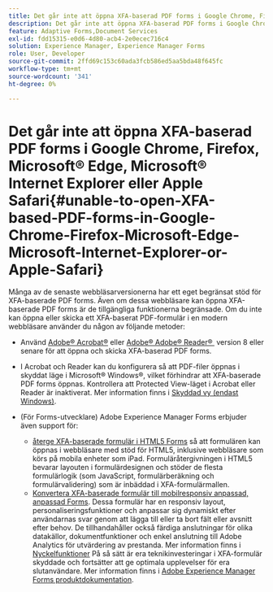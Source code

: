 ```yaml
---
title: Det går inte att öppna XFA-baserad PDF forms i Google Chrome, Firefox, Microsoft&reg; Edge, Microsoft&reg; Internet Explorer eller Apple Safari
description: Det går inte att öppna XFA-baserad PDF forms i Google Chrome, Firefox, Microsoft&reg; Edge, Microsoft&reg; Internet Explorer eller Apple Safari
feature: Adaptive Forms,Document Services
exl-id: fdd15315-e0d6-4d80-acb4-2e0ecec716c4
solution: Experience Manager, Experience Manager Forms
role: User, Developer
source-git-commit: 2ffd69c153c60ada3fcb586ed5aa5bda48f645fc
workflow-type: tm+mt
source-wordcount: '341'
ht-degree: 0%

---
```


# Det går inte att öppna XFA-baserad PDF forms i Google Chrome, Firefox, Microsoft® Edge, Microsoft® Internet Explorer eller Apple Safari{#unable-to-open-XFA-based-PDF-forms-in-Google-Chrome-Firefox-Microsoft-Edge-Microsoft-Internet-Explorer-or-Apple-Safari}

Många av de senaste webbläsarversionerna har ett eget begränsat stöd för XFA-baserade PDF forms. Även om dessa webbläsare kan öppna XFA-baserade PDF forms är de tillgängliga funktionerna begränsade. Om du inte kan öppna eller skicka ett XFA-baserat PDF-formulär i en modern webbläsare använder du någon av följande metoder:

* Använd [Adobe® Acrobat®](https://www.adobe.com/acrobat.html) eller [Adobe® Adobe® Reader® &#x200B;](https://get.adobe.com/reader/) version 8 eller senare för att öppna och skicka XFA-baserad PDF forms.
* I Acrobat och Reader kan du konfigurera så att PDF-filer öppnas i skyddat läge i Microsoft® Windows®, vilket förhindrar att XFA-baserade PDF forms öppnas. Kontrollera att Protected View-läget i Acrobat eller Reader är inaktiverat. Mer information finns i [Skyddad vy (endast Windows)](https://helpx.adobe.com/in/reader/using/protected-mode-windows.html).
* (För Forms-utvecklare) Adobe Experience Manager Forms erbjuder även support för:

   * [återge XFA-baserade formulär i HTML5 Forms](https://experienceleague.adobe.com/docs/experience-manager-65/forms/html5-forms/introduction.html?lang=sv-SE&#key-capabilities-of-html-forms-br) så att formulären kan öppnas i webbläsare med stöd för HTML5, inklusive webbläsare som körs på mobila enheter som iPad. Formuläråtergivningen i HTML5 bevarar layouten i formulärdesignen och stöder de flesta formulärlogik (som JavaScript, formulärberäkning och formulärvalidering) som är inbäddad i XFA-formulärmallen.
   * [Konvertera XFA-baserade formulär till mobilresponsiv anpassad, anpassad Forms](https://experienceleague.adobe.com/docs/experience-manager-65/forms/adaptive-forms-basic-authoring/creating-adaptive-form.html?lang=sv-SE&#create-an-adaptive-form-based-on-an-xfa-form-template). Dessa formulär har en responsiv layout, personaliseringsfunktioner och anpassar sig dynamiskt efter användarnas svar genom att lägga till eller ta bort fält eller avsnitt efter behov. De tillhandahåller också färdiga anslutningar för olika datakällor, dokumentfunktioner och enkel anslutning till Adobe Analytics för utvärdering av prestanda. Mer information finns i [Nyckelfunktioner](https://experienceleague.adobe.com/docs/experience-manager-cloud-service/content/forms/forms-overview/home.html?lang=sv-SE)
På så sätt är era teknikinvesteringar i XFA-formulär skyddade och fortsätter att ge optimala upplevelser för era slutanvändare. Mer information finns i [Adobe Experience Manager Forms produktdokumentation](https://experienceleague.adobe.com/docs/experience-manager-cloud-service/content/forms/forms-overview/home.html?lang=sv-SE).
